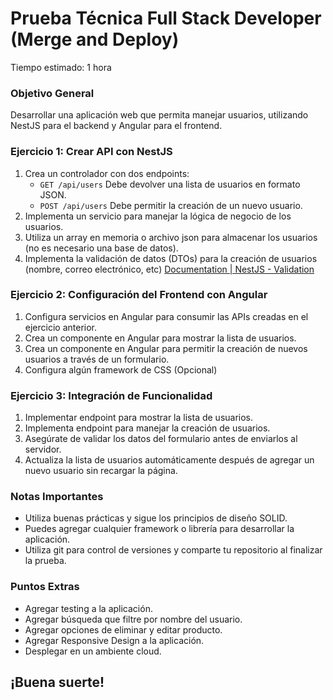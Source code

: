 # Prueba Técnica Full Stack Developer (Merge and Deploy)

Tiempo estimado: 1 hora

### **Objetivo General**

Desarrollar una aplicación web que permita manejar usuarios, utilizando NestJS para el backend y Angular para el frontend.

### **Ejercicio 1: Crear API con NestJS**

1. Crea un controlador con dos endpoints:
   - `GET /api/users` Debe devolver una lista de usuarios en formato JSON.
   - `POST /api/users` Debe permitir la creación de un nuevo usuario.
2. Implementa un servicio para manejar la lógica de negocio de los usuarios.
3. Utiliza un array en memoria o archivo json para almacenar los usuarios (no es necesario una base de datos).
4. Implementa la validación de datos (DTOs) para la creación de usuarios (nombre, correo electrónico, etc) [Documentation | NestJS - Validation](https://docs.nestjs.com/techniques/validation)

### **Ejercicio 2: Configuración del Frontend con Angular**

1. Configura servicios en Angular para consumir las APIs creadas en el ejercicio anterior.
2. Crea un componente en Angular para mostrar la lista de usuarios.
3. Crea un componente en Angular para permitir la creación de nuevos usuarios a través de un formulario.
4. Configura algún framework de CSS (Opcional)

### **Ejercicio 3: Integración de Funcionalidad**

1. Implementar endpoint para mostrar la lista de usuarios.
2. Implementa endpoint para manejar la creación de usuarios.
3. Asegúrate de validar los datos del formulario antes de enviarlos al servidor.
4. Actualiza la lista de usuarios automáticamente después de agregar un nuevo usuario sin recargar la página.

### **Notas Importantes**

- Utiliza buenas prácticas y sigue los principios de diseño SOLID.
- Puedes agregar cualquier framework o librería para desarrollar la aplicación.
- Utiliza git para control de versiones y comparte tu repositorio al finalizar la prueba.

### Puntos Extras

- Agregar testing a la aplicación.
- Agregar búsqueda que filtre por nombre del usuario.
- Agregar opciones de eliminar y editar producto.
- Agregar Responsive Design a la aplicación.
- Desplegar en un ambiente cloud.

## ¡Buena suerte!
